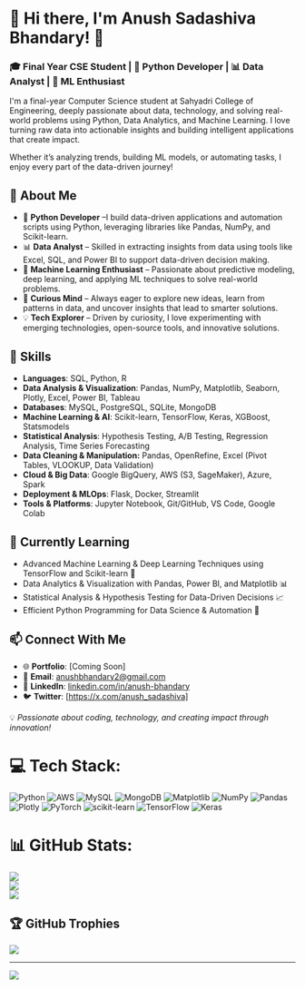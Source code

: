 # 👋 Hi there, I'm Anush Sadashiva Bhandary! 🚀

### 🎓 Final Year CSE Student | 🐍 Python Developer | 📊 Data Analyst | 🤖 ML Enthusiast

I'm a final-year Computer Science student at Sahyadri College of Engineering, deeply passionate about data, technology, and solving real-world problems using Python, Data Analytics, and Machine Learning. I love turning raw data into actionable insights and building intelligent applications that create impact.

Whether it’s analyzing trends, building ML models, or automating tasks, I enjoy every part of the data-driven journey!

## 🚀 About Me
- 🐍 **Python Developer** –I build data-driven applications and automation scripts using Python, leveraging libraries like Pandas, NumPy, and Scikit-learn.
- 📊 **Data Analyst** – Skilled in extracting insights from data using tools like Excel, SQL, and Power BI to support data-driven decision making.
- 🤖 **Machine Learning Enthusiast** – Passionate about predictive modeling, deep learning, and applying ML techniques to solve real-world problems.
- 🧠 **Curious Mind** – Always eager to explore new ideas, learn from patterns in data, and uncover insights that lead to smarter solutions.
- 💡 **Tech Explorer** – Driven by curiosity, I love experimenting with emerging technologies, open-source tools, and innovative solutions.

## 📌 Skills
- **Languages**: SQL, Python, R
- **Data Analysis & Visualization**: Pandas, NumPy, Matplotlib, Seaborn, Plotly, Excel, Power BI, Tableau
- **Databases**: MySQL, PostgreSQL, SQLite, MongoDB
- **Machine Learning & AI**: Scikit-learn, TensorFlow, Keras, XGBoost, Statsmodels
- **Statistical Analysis**: Hypothesis Testing, A/B Testing, Regression Analysis, Time Series Forecasting
- **Data Cleaning & Manipulation:** Pandas, OpenRefine, Excel (Pivot Tables, VLOOKUP, Data Validation)
- **Cloud & Big Data**: Google BigQuery, AWS (S3, SageMaker), Azure, Spark
- **Deployment & MLOps**: Flask, Docker, Streamlit
- **Tools & Platforms**: Jupyter Notebook, Git/GitHub, VS Code, Google Colab

## 🌱 Currently Learning
- Advanced Machine Learning & Deep Learning Techniques using TensorFlow and Scikit-learn 🤖
- Data Analytics & Visualization with Pandas, Power BI, and Matplotlib 📊
- Statistical Analysis & Hypothesis Testing for Data-Driven Decisions 📈
- Efficient Python Programming for Data Science & Automation 🐍

## 📫 Connect With Me
- 🌐 **Portfolio**: [Coming Soon]
- 📩 **Email**: anushbhandary2@gmail.com
- 🔗 **LinkedIn**: [linkedin.com/in/anush-bhandary](http://www.linkedin.com/in/anushs-509847227)
- 🐦 **Twitter**: [https://x.com/anush_sadashiva]

💡 *Passionate about coding, technology, and creating impact through innovation!* 


# 💻 Tech Stack:
![Python](https://img.shields.io/badge/python-3670A0?style=for-the-badge&logo=python&logoColor=ffdd54) ![AWS](https://img.shields.io/badge/AWS-%23FF9900.svg?style=for-the-badge&logo=amazon-aws&logoColor=white) ![MySQL](https://img.shields.io/badge/mysql-4479A1.svg?style=for-the-badge&logo=mysql&logoColor=white) ![MongoDB](https://img.shields.io/badge/MongoDB-%234ea94b.svg?style=for-the-badge&logo=mongodb&logoColor=white) ![Matplotlib](https://img.shields.io/badge/Matplotlib-%23ffffff.svg?style=for-the-badge&logo=Matplotlib&logoColor=black) ![NumPy](https://img.shields.io/badge/numpy-%23013243.svg?style=for-the-badge&logo=numpy&logoColor=white) ![Pandas](https://img.shields.io/badge/pandas-%23150458.svg?style=for-the-badge&logo=pandas&logoColor=white) ![Plotly](https://img.shields.io/badge/Plotly-%233F4F75.svg?style=for-the-badge&logo=plotly&logoColor=white) ![PyTorch](https://img.shields.io/badge/PyTorch-%23EE4C2C.svg?style=for-the-badge&logo=PyTorch&logoColor=white) ![scikit-learn](https://img.shields.io/badge/scikit--learn-%23F7931E.svg?style=for-the-badge&logo=scikit-learn&logoColor=white) ![TensorFlow](https://img.shields.io/badge/TensorFlow-%23FF6F00.svg?style=for-the-badge&logo=TensorFlow&logoColor=white) ![Keras](https://img.shields.io/badge/Keras-%23D00000.svg?style=for-the-badge&logo=Keras&logoColor=white)

# 📊 GitHub Stats:
![](https://github-readme-stats.vercel.app/api?username=anush-bhandary&theme=merko&hide_border=true&include_all_commits=true&count_private=false)<br/>
![](https://nirzak-streak-stats.vercel.app/?user=anush-bhandary&theme=merko&hide_border=true)<br/>
![](https://github-readme-stats.vercel.app/api/top-langs/?username=anush-bhandary&theme=merko&hide_border=true&include_all_commits=true&count_private=false&layout=compact)

## 🏆 GitHub Trophies
![](https://github-profile-trophy.vercel.app/?username=anush-bhandary&theme=radical&no-frame=false&no-bg=true&margin-w=4)

---
[![](https://visitcount.itsvg.in/api?id=anush-bhandary&icon=0&color=11)](https://visitcount.itsvg.in)

<!-- Proudly created with GPRM ( https://gprm.itsvg.in ) -->

